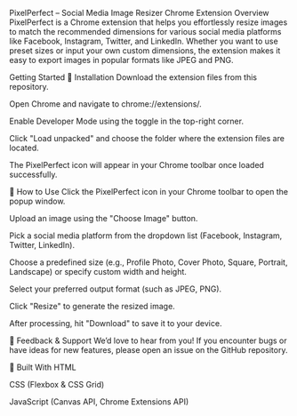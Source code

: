 PixelPerfect – Social Media Image Resizer Chrome Extension
Overview
PixelPerfect is a Chrome extension that helps you effortlessly resize images to match the recommended dimensions for various social media platforms like Facebook, Instagram, Twitter, and LinkedIn. Whether you want to use preset sizes or input your own custom dimensions, the extension makes it easy to export images in popular formats like JPEG and PNG.

Getting Started
🧩 Installation
Download the extension files from this repository.

Open Chrome and navigate to chrome://extensions/.

Enable Developer Mode using the toggle in the top-right corner.

Click "Load unpacked" and choose the folder where the extension files are located.

The PixelPerfect icon will appear in your Chrome toolbar once loaded successfully.

📸 How to Use
Click the PixelPerfect icon in your Chrome toolbar to open the popup window.

Upload an image using the "Choose Image" button.

Pick a social media platform from the dropdown list (Facebook, Instagram, Twitter, LinkedIn).

Choose a predefined size (e.g., Profile Photo, Cover Photo, Square, Portrait, Landscape) or specify custom width and height.

Select your preferred output format (such as JPEG, PNG).

Click "Resize" to generate the resized image.

After processing, hit "Download" to save it to your device.

💬 Feedback & Support
We’d love to hear from you! If you encounter bugs or have ideas for new features, please open an issue on the GitHub repository.

🔧 Built With
HTML

CSS (Flexbox & CSS Grid)

JavaScript (Canvas API, Chrome Extensions API)
